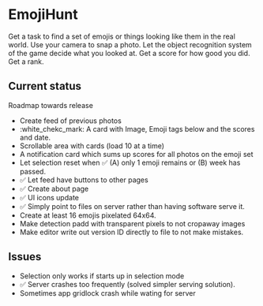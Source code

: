# EmojiHunt

Get a task to find a set of emojis or things looking like them in the real world.
Use your camera to snap a photo.
Let the object recognition system of the game decide what you looked at.
Get a score for how good you did.
Get a rank.

## Current status

Roadmap towards release

* Create feed of previous photos
 * :white_chekc_mark: A card with Image, Emoji tags below and the scores and date.
 * Scrollable area with cards (load 10 at a time)
 * A notification card which sums up scores for all photos on the emoji set
* Let selection reset when :white_check_mark: (A) only 1 emoji remains or (B) week has passed.
* :white_check_mark: Let feed have buttons to other pages
* :white_check_mark: Create about page
* :white_check_mark: UI icons update
* :white_check_mark: Simply point to files on server rather than having software serve it.
* Create at least 16 emojis pixelated 64x64.
 * Make detection padd with transparent pixels to not cropaway images
* Make editor write out version ID directly to file to not make mistakes.

## Issues

* Selection only works if starts up in selection mode
* :white_check_mark: Server crashes too frequently (solved simpler serving solution).
* Sometimes app gridlock crash while wating for server

